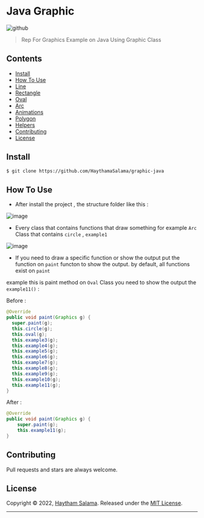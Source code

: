 # Java Graphic 
![github](https://user-images.githubusercontent.com/37311945/162650428-df026403-68ba-48bb-b88a-fc62dc9cb430.jpg)


> Rep For Graphics Example on Java Using Graphic Class  

## Contents 

- [Install](#install)
- [How To Use](#how-to-use)
- [Line](https://github.com/HaythamaSalama/graphic-java/tree/master/src/Line)
- [Rectangle](https://github.com/HaythamaSalama/graphic-java/tree/master/src/Rectangle)
- [Oval](https://github.com/HaythamaSalama/graphic-java/tree/master/src/Oval)
- [Arc](https://github.com/HaythamaSalama/graphic-java/tree/master/src/Arc)
- [Animations](https://github.com/HaythamaSalama/graphic-java/tree/master/src/Animations)
- [Polygon](https://github.com/HaythamaSalama/graphic-java/tree/master/src/Polygon)
- [Helpers](https://github.com/HaythamaSalama/graphic-java/tree/master/src/Helpers)
- [Contributing](#Contributing)
- [License](#License)

## Install

```sh
$ git clone https://github.com/HaythamaSalama/graphic-java
```

## How To Use

* After install the project , the structure folder like this :

![image](https://user-images.githubusercontent.com/37311945/163044109-ecce2293-1e92-4d61-af81-c82e1f5e4f85.png)

* Every class that contains functions that draw something for example  `Arc`  Class that contains `circle` , `example1`

![image](https://user-images.githubusercontent.com/37311945/163045542-72ad07d3-c121-4f89-95cd-bd4d80301231.png)

* If you need to draw a specific function or show the output put the function on `paint` functon to show the output. by default, all functions exist on `paint`  
 
 example this is paint method on `Oval` Class  you need to show the output the `example11()` : 
  
  Before : 
  
  ```java
@Override
public void paint(Graphics g) {
    super.paint(g);
    this.circle(g);
    this.oval(g);
    this.example3(g);
    this.example4(g);
    this.example5(g);
    this.example6(g);
    this.example7(g);
    this.example8(g);
    this.example9(g);
    this.example10(g);
    this.example11(g);
}
```
  
 After : 
    
```java
@Override
public void paint(Graphics g) {
    super.paint(g);
    this.example11(g);
}
```


## Contributing

Pull requests and stars are always welcome.

## License

Copyright © 2022, [Haytham Salama](https://github.com/haythamasalama).
Released under the [MIT License](LICENSE).

***
